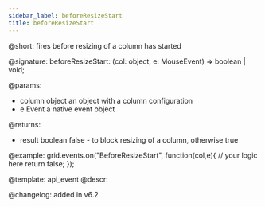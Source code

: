 ```yaml
---
sidebar_label: beforeResizeStart
title: beforeResizeStart
---          
```


@short: fires before resizing of a column has started

@signature: beforeResizeStart: (col: object, e: MouseEvent) => boolean | void;

@params:
- column		object		an object with a column configuration
- e				Event		a native event object

@returns:
- result		boolean		false - to block resizing of a column, otherwise true

@example:
grid.events.on("BeforeResizeStart", function(col,e){
	// your logic here
    return false;
});

@template: api_event
@descr:

@changelog:
added in v6.2
